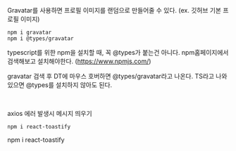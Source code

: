 Gravatar를 사용하면 프로필 이미지를 랜덤으로 만들어줄 수 있다. (ex. 깃허브 기본 프로필 이미지)

```
npm i gravatar
npm i @types/gravatar
```

typescript를 위한 npm을 설치할 때, 꼭 @types가 붙는건 아니다. npm홈페이지에서 검색해보고 설치해야한다. (https://www.npmjs.com/)

gravatar 검색 후 DT에 마우스 호버하면 @types/gravatar라고 나온다. TS라고 나와있으면 @types를 설치하지 않아도 된다.

<br>

axios 에러 발생시 메시지 띄우기

```
npm i react-toastify
```



npm i react-toastify
